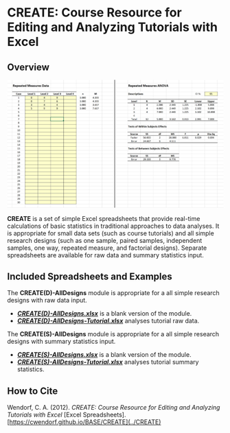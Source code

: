 # CREATE: Course Resource for Editing and Analyzing Tutorials with Excel

## Overview

![CREATE Screenshot](CREATE.jpg)

**CREATE** is a set of simple Excel spreadsheets that provide real-time calculations of basic statistics in traditional approaches to data analyses. It is appropriate for small data sets (such as course tutorials) and all simple research designs (such as one sample, paired samples, independent samples, one way, repeated measure, and factorial designs). Separate spreadsheets are available for raw data and summary statistics input.

## Included Spreadsheets and Examples

The **CREATE(D)-AllDesigns** module is appropriate for a all simple research designs with raw data input.

- [**_CREATE(D)-AllDesigns.xlsx_**](./CREATE(D)-AllDesigns.xlsx) is a blank version of the module.
- [**_CREATE(D)-AllDesigns-Tutorial.xlsx_**](./CREATE(D)-AllDesigns-Tutorial.xlsx) analyses tutorial raw data.

The **CREATE(S)-AllDesigns** module is appropriate for a all simple research designs with summary statistics input.

- [**_CREATE(S)-AllDesigns.xlsx_**](./CREATE(S)-AllDesigns.xlsx) is a blank version of the module.
- [**_CREATE(S)-AllDesigns-Tutorial.xlsx_**](./CREATE(S)-AllDesigns-Tutorial.xlsx) analyses tutorial summary statistics.

## How to Cite

Wendorf, C. A. (2012). _CREATE: Course Resource for Editing and Analyzing Tutorials with Excel_ [Excel Spreadsheets]. [https://cwendorf.github.io/BASE/CREATE](../CREATE)
